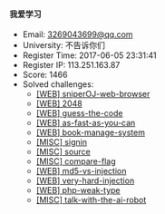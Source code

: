 #### 我爱学习  

* Email: 3269043699@qq.com  
* University: 不告诉你们  
* Register Time: 2017-06-05 23:31:41  
* Register IP: 113.251.163.87  
* Score: 1466  
* Solved challenges: 
  * [[WEB] sniperOJ-web-browser](https://github.com/SniperOJ/Challenges/blob/master/web/sniperOJ-web-browser.json)  
  * [[WEB] 2048](https://github.com/SniperOJ/Challenges/blob/master/web/2048.json)  
  * [[WEB] guess-the-code](https://github.com/SniperOJ/Challenges/blob/master/web/guess-the-code.json)  
  * [[WEB] as-fast-as-you-can](https://github.com/SniperOJ/Challenges/blob/master/web/as-fast-as-you-can.json)  
  * [[WEB] book-manage-system](https://github.com/SniperOJ/Challenges/blob/master/web/book-manage-system.json)  
  * [[MISC] signin](https://github.com/SniperOJ/Challenges/blob/master/misc/signin.json)  
  * [[MISC] source](https://github.com/SniperOJ/Challenges/blob/master/misc/source.json)  
  * [[MISC] compare-flag](https://github.com/SniperOJ/Challenges/blob/master/misc/compare-flag.json)  
  * [[WEB] md5-vs-injection](https://github.com/SniperOJ/Challenges/blob/master/web/md5-vs-injection.json)  
  * [[WEB] very-hard-injection](https://github.com/SniperOJ/Challenges/blob/master/web/very-hard-injection.json)  
  * [[WEB] php-weak-type](https://github.com/SniperOJ/Challenges/blob/master/web/php-weak-type.json)  
  * [[MISC] talk-with-the-ai-robot](https://github.com/SniperOJ/Challenges/blob/master/misc/talk-with-the-ai-robot.json)  
